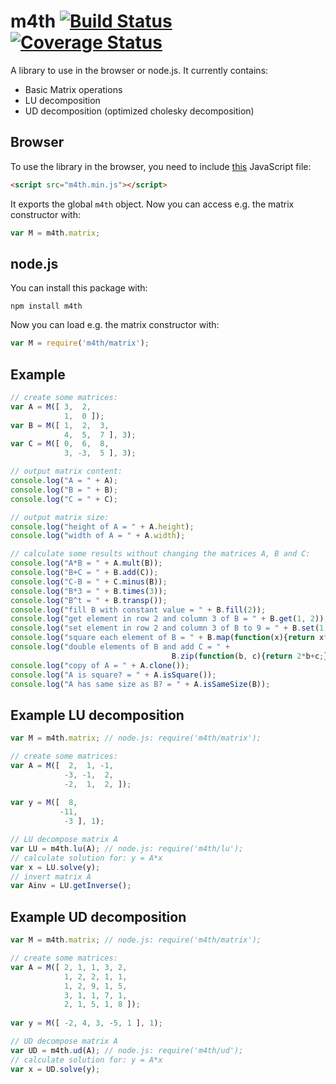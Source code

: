 m4th [![Build Status](https://travis-ci.org/hhelwich/m4th.png?branch=master)](https://travis-ci.org/hhelwich/m4th) [![Coverage Status](https://coveralls.io/repos/hhelwich/m4th/badge.png)](https://coveralls.io/r/hhelwich/m4th)
====

A library to use in the browser or node.js. It currently contains:

* Basic Matrix operations
* LU decomposition
* UD decomposition (optimized cholesky decomposition)

Browser
-------

To use the library in the browser, you need to include [this](https://raw.github.com/hhelwich/m4th/master/m4th.min.js) JavaScript file:

```html
<script src="m4th.min.js"></script>
```

It exports the global `m4th` object. Now you can access e.g. the matrix constructor with:

```javascript
var M = m4th.matrix;
```

node.js
-------

You can install this package with:

```
npm install m4th
```

Now you can load e.g. the matrix constructor with:

```javascript
var M = require('m4th/matrix');
```

Example
-------

```javascript
// create some matrices:
var A = M([ 3,  2,
            1,  0 ]);
var B = M([ 1,  2,  3,
            4,  5,  7 ], 3);
var C = M([ 0,  6,  8,
            3, -3,  5 ], 3);

// output matrix content:
console.log("A = " + A);
console.log("B = " + B);
console.log("C = " + C);

// output matrix size:
console.log("height of A = " + A.height);
console.log("width of A = " + A.width);

// calculate some results without changing the matrices A, B and C:
console.log("A*B = " + A.mult(B));
console.log("B+C = " + B.add(C));
console.log("C-B = " + C.minus(B));
console.log("B*3 = " + B.times(3));
console.log("B^t = " + B.transp());
console.log("fill B with constant value = " + B.fill(2));
console.log("get element in row 2 and column 3 of B = " + B.get(1, 2));
console.log("set element in row 2 and column 3 of B to 9 = " + B.set(1, 2, 9));
console.log("square each element of B = " + B.map(function(x){return x*x;}));
console.log("double elements of B and add C = " + 
                                    B.zip(function(b, c){return 2*b+c;}, C));
console.log("copy of A = " + A.clone());
console.log("A is square? = " + A.isSquare());
console.log("A has same size as B? = " + A.isSameSize(B));
```



Example LU decomposition
------------------------

```javascript
var M = m4th.matrix; // node.js: require('m4th/matrix');

// create some matrices:
var A = M([  2,  1, -1,
            -3, -1,  2,
            -2,  1,  2, ]);
           
var y = M([  8, 
           -11, 
            -3 ], 1);

// LU decompose matrix A          
var LU = m4th.lu(A); // node.js: require('m4th/lu');
// calculate solution for: y = A*x
var x = LU.solve(y);
// invert matrix A
var Ainv = LU.getInverse();
```


Example UD decomposition
------------------------

```javascript
var M = m4th.matrix; // node.js: require('m4th/matrix');

// create some matrices:
var A = M([ 2, 1, 1, 3, 2, 
            1, 2, 2, 1, 1, 
            1, 2, 9, 1, 5,
            3, 1, 1, 7, 1,
            2, 1, 5, 1, 8 ]);
           
var y = M([ -2, 4, 3, -5, 1 ], 1);

// UD decompose matrix A          
var UD = m4th.ud(A); // node.js: require('m4th/ud');
// calculate solution for: y = A*x
var x = UD.solve(y);
```
